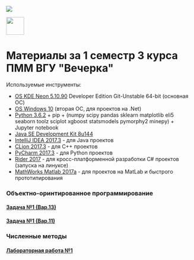 ![](https://raw.githubusercontent.com/hroniko/AMM_3_Kurs_2017/master/img/logo_raketa.png)

<img src="https://raw.githubusercontent.com/hroniko/AMM_3_Kurs_2017/master/img/logo_raketa.png" width="48">

# Материалы за 1 семестр 3 курса ПММ ВГУ "Вечерка"

Используемые инструменты:

- [OS KDE Neon 5.10.90](https://neon.kde.org/download) Developer Edition Git-Unstable 64-bit (основная ОС)
- [OS Windows 10](https://www.microsoft.com/ru-ru/windows) (вторая ОС, для проектов на .Net)
- [Python 3.6.2](https://pypi.python.org/pypi) + pip + (numpy scipy pandas sklearn matplotlib eli5 seaborn toolz sciplot xgboost statsmodels pymorphy2 minepy) + Jupyter notebook
- [Java SE Development Kit 8u144](http://www.oracle.com/technetwork/java/javase/downloads/jdk8-downloads-2133151.html)
- [IntelliJ IDEA 2017.3](https://www.jetbrains.com/idea/) - для Java проектов
- [CLion 2017.3](https://www.jetbrains.com/clion/) - для C++ проектов
- [PyCharm 2017.3](https://www.jetbrains.com/pycharm/) - для Python проектов
- [Rider 2017](https://www.jetbrains.com/rider/) - для кросс-платформенной разработки C# проектов (запуска на линуксе)
- [MathWorks Matlab 2017a](https://www.mathworks.com/company/newsroom/mathworks-announces-release-2017a-of-the-matlab-and-simulink-pro.html) - для проектов на MatLab и быстрого прототипирования


### Объектно-оринтированное программирование
#### [Задача №1 (Вар.13)](./OOP_01.md)
#### [Задача №1 (Вар.11)](./OOP_01z.md)


### Численные методы
#### [Лабораторная работа №1](./NM_01.md)
